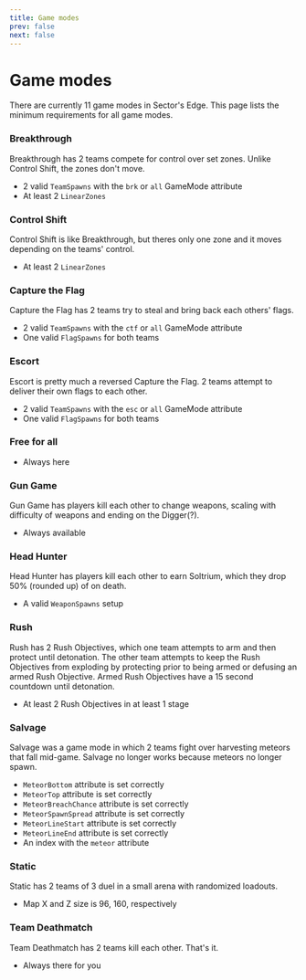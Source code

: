 ```yaml
---
title: Game modes
prev: false
next: false
---
```


# Game modes
There are currently 11 game modes in Sector's Edge. This page lists the minimum requirements for all game modes.

### Breakthrough
Breakthrough has 2 teams compete for control over set zones. Unlike Control Shift, the zones don't move.
- 2 valid `TeamSpawns` with the `brk` or `all` GameMode attribute
- At least 2 `LinearZones`

### Control Shift
Control Shift is like Breakthrough, but theres only one zone and it moves depending on the teams' control.
- At least 2 `LinearZones`

### Capture the Flag
Capture the Flag has 2 teams try to steal and bring back each others' flags.
- 2 valid `TeamSpawns` with the `ctf` or `all` GameMode attribute
- One valid `FlagSpawns` for both teams

### Escort
Escort is pretty much a reversed Capture the Flag. 2 teams attempt to deliver their own flags to each other.
- 2 valid `TeamSpawns` with the `esc` or `all` GameMode attribute
- One valid `FlagSpawns` for both teams

### Free for all
- Always here

### Gun Game
Gun Game has players kill each other to change weapons, scaling with difficulty of weapons and ending on the Digger(?).
- Always available

### Head Hunter
Head Hunter has players kill each other to earn Soltrium, which they drop 50% (rounded up) of on death.
- A valid `WeaponSpawns` setup

### Rush
Rush has 2 Rush Objectives, which one team attempts to arm and then protect until detonation. The other team attempts to keep the Rush Objectives from exploding by protecting prior to being armed or defusing an armed Rush Objective. Armed Rush Objectives have a 15 second countdown until detonation.
- At least 2 Rush Objectives in at least 1 stage

### Salvage
Salvage was a game mode in which 2 teams fight over harvesting meteors that fall mid-game. Salvage no longer works because meteors no longer spawn.
- `MeteorBottom` attribute is set correctly
- `MeteorTop` attribute is set correctly
- `MeteorBreachChance` attribute is set correctly
- `MeteorSpawnSpread` attribute is set correctly
- `MeteorLineStart` attribute is set correctly
- `MeteorLineEnd` attribute is set correctly
- An index with the `meteor` attribute

### Static
Static has 2 teams of 3 duel in a small arena with randomized loadouts.
- Map X and Z size is 96, 160, respectively


### Team Deathmatch
Team Deathmatch has 2 teams kill each other. That's it.
- Always there for you